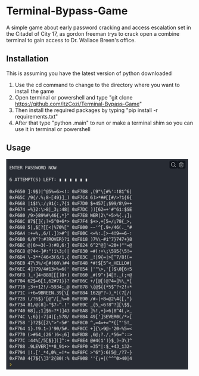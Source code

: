 # Terminal-Bypass-Game

A simple game about early password cracking and access escalation set in the Citadel of City 17, as gordon freeman 
trys to crack open a combine terminal to gain access to Dr. Wallace Breen's office.

## Installation
This is assuming you have the latest version of python downloaded

1. Use the cd command to change to the directory where you want to install the game
2. Open terminal or powershell and type "git clone https://github.com/itzCozi/Terminal-Bypass-Game"
3. Then install the required packages by typing "pip install -r requirements.txt"
4. After that type "python .main" to run or make a terminal shim so you can use it in terminal or powershell

## Usage


![gameIMG](github/ExampleIMG.png "Example of game")
